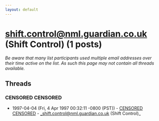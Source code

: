 ```yaml
---
layout: default
---
```


# shift.control@nml.guardian.co.uk (Shift Control) (1 posts)

_Be aware that many list participants used multiple email addresses over their time active on the list. As such this page may not contain all threads available._

## Threads

### CENSORED CENSORED
+ 1997-04-04 (Fri, 4 Apr 1997 00:32:11 -0800 (PST)) - [CENSORED CENSORED](/archive/1997/04/c9a24d4f92692f98d51b2abdce6fc9f6e148e2991eac1f93c52e14eb16356ba7) - _shift.control@nml.guardian.co.uk (Shift Control)_


